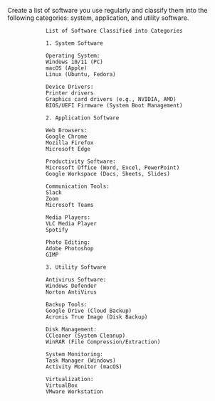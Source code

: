 Create a list of software you use regularly and classify them into the following
categories: system, application, and utility software.

                List of Software Classified into Categories
                
                1. System Software
                
                Operating System:
                Windows 10/11 (PC)
                macOS (Apple)
                Linux (Ubuntu, Fedora)
                
                Device Drivers:
                Printer drivers
                Graphics card drivers (e.g., NVIDIA, AMD)
                BIOS/UEFI Firmware (System Boot Management)
                
                2. Application Software
                
                Web Browsers:
                Google Chrome
                Mozilla Firefox
                Microsoft Edge
                
                Productivity Software:
                Microsoft Office (Word, Excel, PowerPoint)
                Google Workspace (Docs, Sheets, Slides)
                
                Communication Tools:
                Slack
                Zoom
                Microsoft Teams
                
                Media Players:
                VLC Media Player
                Spotify
                
                Photo Editing:
                Adobe Photoshop
                GIMP
                
                3. Utility Software
                
                Antivirus Software:
                Windows Defender
                Norton AntiVirus
                
                Backup Tools:
                Google Drive (Cloud Backup)
                Acronis True Image (Disk Backup)
                
                Disk Management:
                CCleaner (System Cleanup)
                WinRAR (File Compression/Extraction)
                
                System Monitoring:
                Task Manager (Windows)
                Activity Monitor (macOS)
                
                Virtualization:
                VirtualBox
                VMware Workstation
